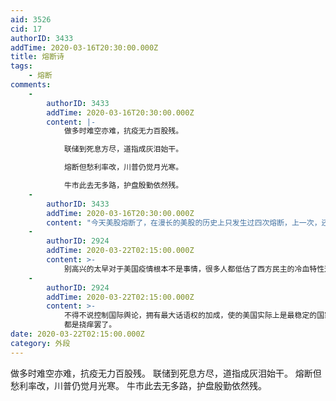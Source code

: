 ```yaml
---
aid: 3526
cid: 17
authorID: 3433
addTime: 2020-03-16T20:30:00.000Z
title: 熔断诗
tags:
    - 熔断
comments:
    -
        authorID: 3433
        addTime: 2020-03-16T20:30:00.000Z
        content: |-
            做多时难空亦难，抗疫无力百股残。

            联储到死息方尽，道指成灰泪始干。

            熔断但愁利率改，川普仍觉月光寒。

            牛市此去无多路，护盘殷勤依然残。
    -
        authorID: 3433
        addTime: 2020-03-16T20:30:00.000Z
        content: "今天美股熔断了，在漫长的美股的历史上只发生过四次熔断，上一次，还要追溯到2020年3月12日，那天我记忆很深刻，那感觉仿佛就在几天之前\U0001F602\n\n巴菲特之前说他活了89岁只见到了一次熔断，我21本科刚毕业见到了三次\U0001F602，不亏啊"
    -
        authorID: 2924
        addTime: 2020-03-22T02:15:00.000Z
        content: >-
            别高兴的太早对于美国疫情根本不是事情，很多人都低估了西方民主的冷血特性这是很愚蠢的，每年流感美国死亡都有上万19——20季度就有20000万人死亡，当然含有部分新冠，但是这些死亡人数基本都是老年人口和底层人口前者对于美国是负担美国不在乎，后者每年移民补充多得是美国也不会在乎。死亡2万人尚且无关痛痒。新冠目前导致的死亡对于美国根本是九牛一毛。
    -
        authorID: 2924
        addTime: 2020-03-22T02:15:00.000Z
        content: >-
            不得不说控制国际舆论，拥有最大话语权的加成，使的美国实际上是最稳定的国家最缺少监督的国家。移民能忽悠得来，根本不怕死人死个几千万
            都是挠痒罢了。
date: 2020-03-22T02:15:00.000Z
category: 外段
---
```


做多时难空亦难，抗疫无力百股残。 联储到死息方尽，道指成灰泪始干。 熔断但愁利率改，川普仍觉月光寒。 牛市此去无多路，护盘殷勤依然残。
